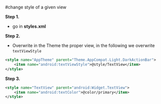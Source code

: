 #change style of a given view

**Step 1.**
- go in **styles.xml**

**Step 2.**
- Overwrite in the Theme the proper view, in the following we overwrite `textViewStyle`
```xml
<style name="AppTheme" parent="Theme.AppCompat.Light.DarkActionBar">
    <item name="android:textViewStyle">@style/TextView</item>
</style>
```

**Step 3.**
```xml
<style name="TextView" parent="android:Widget.TextView">
    <item name="android:textColor">@color/primary</item>
</style>
```

